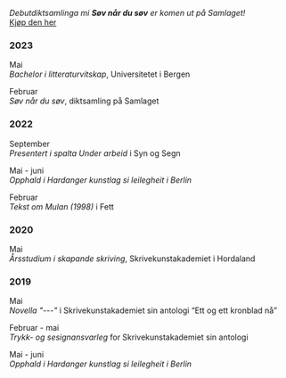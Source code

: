 _Debutdiktsamlinga mi __Søv når du søv__ er komen ut på Samlaget!_  
[Kjøp den her](www.samlaget.no)  

### 2023
  
Mai  
_Bachelor i litteraturvitskap_, Universitetet i Bergen  
  
Februar  
_Søv når du søv_, diktsamling på Samlaget  
  
  
### 2022
   
September   
_Presentert i spalta Under arbeid_ i Syn og Segn 

Mai - juni  
_Opphald i Hardanger kunstlag si leilegheit i Berlin_
   
Februar   
_Tekst om Mulan (1998)_ i Fett  
  
  
### 2020  
  
Mai  
_Årsstudium i skapande skriving_, Skrivekunstakademiet i Hordaland  


### 2019

Mai  
_Novella "---"_ i Skrivekunstakademiet sin antologi “Ett og ett kronblad nå”

Februar - mai  
_Trykk- og sesignansvarleg_ for Skrivekunstakademiet sin antologi

Mai - juni  
_Opphald i Hardanger kunstlag si leilegheit i Berlin_


